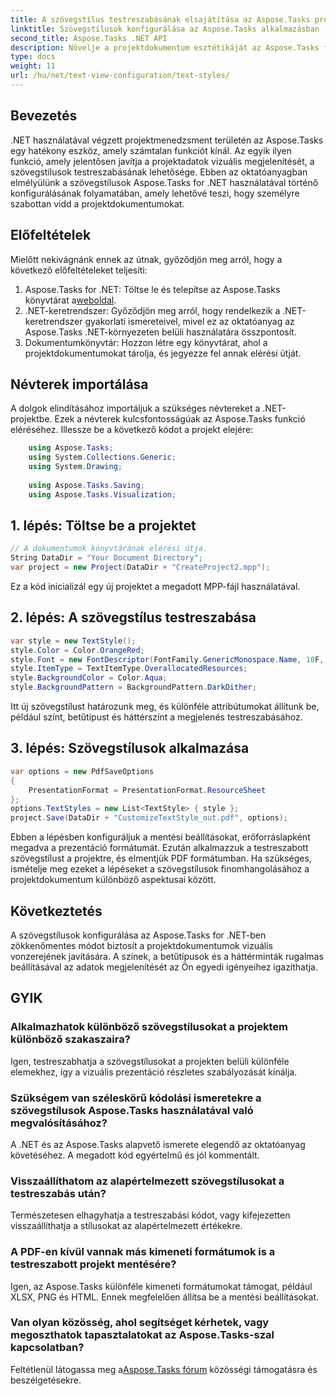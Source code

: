 ```yaml
---
title: A szövegstílus testreszabásának elsajátítása az Aspose.Tasks programban
linktitle: Szövegstílusok konfigurálása az Aspose.Tasks alkalmazásban
second_title: Aspose.Tasks .NET API
description: Növelje a projektdokumentum esztétikáját az Aspose.Tasks for .NET segítségével. Könnyedén testreszabhatja a szövegstílusokat a tetszetős megjelenítés érdekében.
type: docs
weight: 11
url: /hu/net/text-view-configuration/text-styles/
---
```

## Bevezetés
.NET használatával végzett projektmenedzsment területén az Aspose.Tasks egy hatékony eszköz, amely számtalan funkciót kínál. Az egyik ilyen funkció, amely jelentősen javítja a projektadatok vizuális megjelenítését, a szövegstílusok testreszabásának lehetősége. Ebben az oktatóanyagban elmélyülünk a szövegstílusok Aspose.Tasks for .NET használatával történő konfigurálásának folyamatában, amely lehetővé teszi, hogy személyre szabottan vidd a projektdokumentumokat.
## Előfeltételek
Mielőtt nekivágnánk ennek az útnak, győződjön meg arról, hogy a következő előfeltételeket teljesíti:
1.  Aspose.Tasks for .NET: Töltse le és telepítse az Aspose.Tasks könyvtárat a[weboldal](https://releases.aspose.com/tasks/net/).
2. .NET-keretrendszer: Győződjön meg arról, hogy rendelkezik a .NET-keretrendszer gyakorlati ismereteivel, mivel ez az oktatóanyag az Aspose.Tasks .NET-környezeten belüli használatára összpontosít.
3. Dokumentumkönyvtár: Hozzon létre egy könyvtárat, ahol a projektdokumentumokat tárolja, és jegyezze fel annak elérési útját.
## Névterek importálása
A dolgok elindításához importáljuk a szükséges névtereket a .NET-projektbe. Ezek a névterek kulcsfontosságúak az Aspose.Tasks funkció eléréséhez. Illessze be a következő kódot a projekt elejére:
```csharp
    using Aspose.Tasks;
    using System.Collections.Generic;
    using System.Drawing;
    
    using Aspose.Tasks.Saving;
    using Aspose.Tasks.Visualization;
```
## 1. lépés: Töltse be a projektet
```csharp
// A dokumentumok könyvtárának elérési útja.
String DataDir = "Your Document Directory";
var project = new Project(DataDir + "CreateProject2.mpp");
```
Ez a kód inicializál egy új projektet a megadott MPP-fájl használatával.
## 2. lépés: A szövegstílus testreszabása
```csharp
var style = new TextStyle();
style.Color = Color.OrangeRed;
style.Font = new FontDescriptor(FontFamily.GenericMonospace.Name, 10F, FontStyles.Bold | FontStyles.Italic);
style.ItemType = TextItemType.OverallocatedResources;
style.BackgroundColor = Color.Aqua;
style.BackgroundPattern = BackgroundPattern.DarkDither;
```
Itt új szövegstílust határozunk meg, és különféle attribútumokat állítunk be, például színt, betűtípust és háttérszínt a megjelenés testreszabásához.
## 3. lépés: Szövegstílusok alkalmazása
```csharp
var options = new PdfSaveOptions
{
    PresentationFormat = PresentationFormat.ResourceSheet
};
options.TextStyles = new List<TextStyle> { style };
project.Save(DataDir + "CustomizeTextStyle_out.pdf", options);
```
Ebben a lépésben konfiguráljuk a mentési beállításokat, erőforráslapként megadva a prezentáció formátumát. Ezután alkalmazzuk a testreszabott szövegstílust a projektre, és elmentjük PDF formátumban.
Ha szükséges, ismételje meg ezeket a lépéseket a szövegstílusok finomhangolásához a projektdokumentum különböző aspektusai között.
## Következtetés
A szövegstílusok konfigurálása az Aspose.Tasks for .NET-ben zökkenőmentes módot biztosít a projektdokumentumok vizuális vonzerejének javítására. A színek, a betűtípusok és a háttérminták rugalmas beállításával az adatok megjelenítését az Ön egyedi igényeihez igazíthatja.
## GYIK
### Alkalmazhatok különböző szövegstílusokat a projektem különböző szakaszaira?
Igen, testreszabhatja a szövegstílusokat a projekten belüli különféle elemekhez, így a vizuális prezentáció részletes szabályozását kínálja.
### Szükségem van széleskörű kódolási ismeretekre a szövegstílusok Aspose.Tasks használatával való megvalósításához?
A .NET és az Aspose.Tasks alapvető ismerete elegendő az oktatóanyag követéséhez. A megadott kód egyértelmű és jól kommentált.
### Visszaállíthatom az alapértelmezett szövegstílusokat a testreszabás után?
Természetesen elhagyhatja a testreszabási kódot, vagy kifejezetten visszaállíthatja a stílusokat az alapértelmezett értékekre.
### A PDF-en kívül vannak más kimeneti formátumok is a testreszabott projekt mentésére?
Igen, az Aspose.Tasks különféle kimeneti formátumokat támogat, például XLSX, PNG és HTML. Ennek megfelelően állítsa be a mentési beállításokat.
### Van olyan közösség, ahol segítséget kérhetek, vagy megoszthatok tapasztalatokat az Aspose.Tasks-szal kapcsolatban?
 Feltétlenül látogassa meg a[Aspose.Tasks fórum](https://forum.aspose.com/c/tasks/15) közösségi támogatásra és beszélgetésekre.